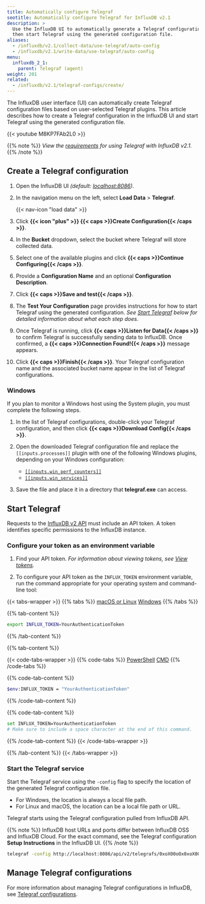```yaml
---
title: Automatically configure Telegraf
seotitle: Automatically configure Telegraf for InfluxDB v2.1
description: >
  Use the InfluxDB UI to automatically generate a Telegraf configuration,
  then start Telegraf using the generated configuration file.
aliases:
  - /influxdb/v2.1/collect-data/use-telegraf/auto-config
  - /influxdb/v2.1/write-data/use-telegraf/auto-config
menu:
  influxdb_2_1:
    parent: Telegraf (agent)
weight: 201
related:
  - /influxdb/v2.1/telegraf-configs/create/
---
```


The InfluxDB user interface (UI) can automatically create Telegraf configuration files based on user-selected Telegraf plugins.
This article describes how to create a Telegraf configuration in the InfluxDB UI and
start Telegraf using the generated configuration file.

{{< youtube M8KP7FAb2L0 >}}

{{% note %}}
_View the [requirements](/influxdb/v2.1/write-data/no-code/use-telegraf#requirements)
for using Telegraf with InfluxDB v2.1._
{{% /note %}}

## Create a Telegraf configuration

1. Open the InfluxDB UI _(default: [localhost:8086](http://localhost:8086))_.
2. In the navigation menu on the left, select **Load Data** > **Telegraf**.

    {{< nav-icon "load data" >}}

4. Click **{{< icon "plus" >}} {{< caps >}}Create Configuration{{< /caps >}}**.
5. In the **Bucket** dropdown, select the bucket where Telegraf will store collected data.
6. Select one of the available plugins and click **{{< caps >}}Continue Configuring{{< /caps >}}**.
8. Provide a **Configuration Name** and an optional **Configuration Description**.
9. Click **{{< caps >}}Save and test{{< /caps >}}**.
10. The **Test Your Configuration** page provides instructions for how to start Telegraf using the generated configuration.
   _See [Start Telegraf](#start-telegraf) below for detailed information about what each step does._
11. Once Telegraf is running, click **{{< caps >}}Listen for Data{{< /caps >}}** to confirm Telegraf is successfully sending data to InfluxDB.
Once confirmed, a **{{< caps >}}Connection Found!{{< /caps >}}** message appears.
12. Click **{{< caps >}}Finish{{< /caps >}}**. Your Telegraf configuration name and the associated bucket name appear in the list of Telegraf configurations.


### Windows

If you plan to monitor a Windows host using the System plugin, you must complete the following steps.

1. In the list of Telegraf configurations, double-click your
    Telegraf configuration, and then click **{{< caps >}}Download Config{{< /caps >}}**.
2. Open the downloaded Telegraf configuration file and replace the `[[inputs.processes]]` plugin with one of the following Windows plugins, depending on your Windows configuration:

   - [`[[inputs.win_perf_counters]]`](https://github.com/influxdata/telegraf/tree/master/plugins/inputs/win_perf_counters)
   -  [`[[inputs.win_services]]`](https://github.com/influxdata/telegraf/tree/master/plugins/inputs/win_services)

3. Save the file and place it in a directory that **telegraf.exe** can access.


## Start Telegraf

Requests to the [InfluxDB v2 API](/influxdb/v2.1/reference/api/) must include an API token.
A token identifies specific permissions to the InfluxDB instance.

### Configure your token as an environment variable

1. Find your API token. _For information about viewing tokens, see [View tokens](/influxdb/v2.1/security/tokens/view-tokens/)._

2. To configure your API token as the `INFLUX_TOKEN` environment variable, run the command appropriate for your operating system and command-line tool:

{{< tabs-wrapper >}}
{{% tabs %}}
[macOS or Linux](#)
[Windows](#)
{{% /tabs %}}

{{% tab-content %}}
```sh
export INFLUX_TOKEN=YourAuthenticationToken
```
{{% /tab-content %}}

{{% tab-content %}}

{{< code-tabs-wrapper >}}
{{% code-tabs %}}
[PowerShell](#)
[CMD](#)
{{% /code-tabs %}}

{{% code-tab-content %}}
```sh
$env:INFLUX_TOKEN = "YourAuthenticationToken"
```
{{% /code-tab-content %}}

{{% code-tab-content %}}
```sh
set INFLUX_TOKEN=YourAuthenticationToken
# Make sure to include a space character at the end of this command.
```
{{% /code-tab-content %}}
{{< /code-tabs-wrapper >}}

{{% /tab-content %}}
{{< /tabs-wrapper >}}

### Start the Telegraf service

Start the Telegraf service using the `-config` flag to specify the location of the generated Telegraf configuration file.

- For Windows, the location is always a local file path.
- For Linux and macOS, the location can be a local file path or URL.

Telegraf starts using the Telegraf configuration pulled from InfluxDB API.

{{% note %}}
InfluxDB host URLs and ports differ between InfluxDB OSS and InfluxDB Cloud.
For the exact command, see the Telegraf configuration **Setup Instructions** in the InfluxDB UI.
{{% /note %}}

```sh
telegraf -config http://localhost:8086/api/v2/telegrafs/0xoX00oOx0xoX00o
```

## Manage Telegraf configurations

For more information about managing Telegraf configurations in InfluxDB, see
[Telegraf configurations](/influxdb/v2.1/telegraf-configs/).
